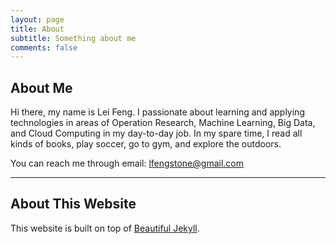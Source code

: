 ```yaml
---
layout: page
title: About
subtitle: Something about me
comments: false
---
```


## About Me
Hi there, my name is Lei Feng. I passionate about learning and applying technologies in areas of Operation Research, Machine Learning, Big Data, and Cloud Computing in my day-to-day job. In my spare time, I read all kinds of books, play soccer, go to gym, and explore the outdoors. 

You can reach me through email: [lfengstone@gmail.com](lfengstone@gmail.com)

---

## About This Website

This website is built on top of [Beautiful Jekyll](http://deanattali.com/beautiful-jekyll).
